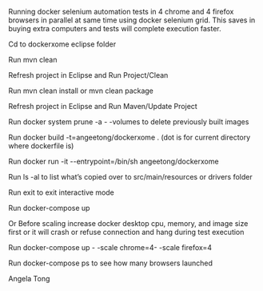Running docker selenium automation tests in 4 chrome and 4 firefox browsers in parallel at same time using docker selenium grid.
This saves in buying extra computers and tests will complete execution faster.

Cd to dockerxome eclipse folder

Run mvn clean

Refresh project in Eclipse and Run Project/Clean

Run mvn clean install or mvn clean package

Refresh project in Eclipse and Run Maven/Update Project

Run docker system prune -a - -volumes to delete previously built images

Run docker build -t=angeetong/dockerxome . (dot is for current directory where dockerfile is)

Run docker run -it --entrypoint=/bin/sh angeetong/dockerxome

Run ls -al to list what’s copied over to src/main/resources or drivers folder

Run exit to exit interactive mode

Run docker-compose up

Or
Before scaling increase docker desktop cpu, memory, and image size first or it will crash or refuse connection and hang during test execution

Run docker-compose up - -scale chrome=4- -scale firefox=4 

Run docker-compose ps to see how many browsers launched


Angela Tong
